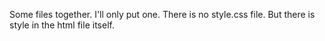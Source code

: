 Some files together. I'll only put one. There is no style.css file. But there is style in the html file itself.
